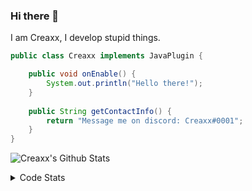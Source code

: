 ### Hi there 👋

I am Creaxx, I develop stupid things. 

```java
public class Creaxx implements JavaPlugin {

    public void onEnable() {
        System.out.println("Hello there!");
    }
    
    public String getContactInfo() {
        return "Message me on discord: Creaxx#0001";
    }
}
```

![Creaxx's Github Stats](https://github-readme-stats.vercel.app/api?username=CreaxxOG&show_icons=true&theme=dark&count_private=true)

<details>
  <summary>Code Stats</summary>

<!--START_SECTION:waka-->
![Code Time](http://img.shields.io/badge/Code%20Time-954%20hrs%2051%20mins-blue)

![Lines of code](https://img.shields.io/badge/From%20Hello%20World%20I%27ve%20Written-2%20Thousand%20lines%20of%20code-blue)

**🐱 My GitHub Data** 

> 🏆 763 Contributions in the Year 2022
 > 
> 📦 231.3 kB Used in GitHub's Storage 
 > 
> 🚫 Not Opted to Hire
 > 
> 📜 3 Public Repositories 
 > 
> 🔑 3 Private Repositories  
 > 
**I'm an Early 🐤** 

```text
🌞 Morning    22 commits     █░░░░░░░░░░░░░░░░░░░░░░░░   4.37% 
🌆 Daytime    231 commits    ███████████░░░░░░░░░░░░░░   45.92% 
🌃 Evening    237 commits    ███████████░░░░░░░░░░░░░░   47.12% 
🌙 Night      13 commits     ░░░░░░░░░░░░░░░░░░░░░░░░░   2.58%

```
📅 **I'm Most Productive on Saturday** 

```text
Monday       70 commits     ███░░░░░░░░░░░░░░░░░░░░░░   13.92% 
Tuesday      63 commits     ███░░░░░░░░░░░░░░░░░░░░░░   12.52% 
Wednesday    79 commits     ████░░░░░░░░░░░░░░░░░░░░░   15.71% 
Thursday     53 commits     ██░░░░░░░░░░░░░░░░░░░░░░░   10.54% 
Friday       60 commits     ███░░░░░░░░░░░░░░░░░░░░░░   11.93% 
Saturday     92 commits     ████░░░░░░░░░░░░░░░░░░░░░   18.29% 
Sunday       86 commits     ████░░░░░░░░░░░░░░░░░░░░░   17.1%

```


📊 **This Week I Spent My Time On** 

```text
💬 Programming Languages: 
Java                     11 hrs 27 mins      ███████████████████████░░   93.75% 
YAML                     18 mins             ░░░░░░░░░░░░░░░░░░░░░░░░░   2.53% 
XML                      14 mins             ░░░░░░░░░░░░░░░░░░░░░░░░░   2.0% 
GitIgnore file           10 mins             ░░░░░░░░░░░░░░░░░░░░░░░░░   1.39% 
Kotlin                   1 min               ░░░░░░░░░░░░░░░░░░░░░░░░░   0.25%

🔥 Editors: 
IntelliJ                 12 hrs 12 mins      █████████████████████████   100.0%

```

**I Mostly Code in Java** 

```text
Java                     8 repos             ████████████████░░░░░░░░░   66.67% 
Kotlin                   3 repos             ██████░░░░░░░░░░░░░░░░░░░   25.0% 
EJS                      1 repo              ██░░░░░░░░░░░░░░░░░░░░░░░   8.33%

```



 Last Updated on 01/11/2022 18:34:35 UTC
<!--END_SECTION:waka-->
</details>
